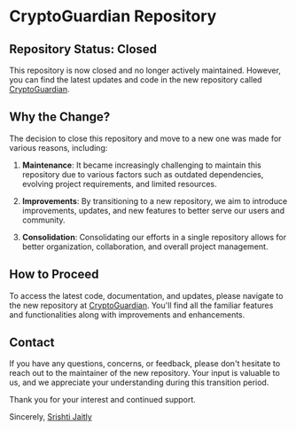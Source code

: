 # CryptoGuardian Repository

## Repository Status: Closed

This repository is now closed and no longer actively maintained. However, you can find the latest updates and code in the new repository called [CryptoGuardian](https://github.com/Srish0218/CryptoGuardian).

## Why the Change?

The decision to close this repository and move to a new one was made for various reasons, including:

1. **Maintenance**: It became increasingly challenging to maintain this repository due to various factors such as outdated dependencies, evolving project requirements, and limited resources.

2. **Improvements**: By transitioning to a new repository, we aim to introduce improvements, updates, and new features to better serve our users and community.

3. **Consolidation**: Consolidating our efforts in a single repository allows for better organization, collaboration, and overall project management.

## How to Proceed

To access the latest code, documentation, and updates, please navigate to the new repository at [CryptoGuardian](https://github.com/Srish0218/CryptoGuardian). You'll find all the familiar features and functionalities along with improvements and enhancements.

## Contact

If you have any questions, concerns, or feedback, please don't hesitate to reach out to the maintainer of the new repository. Your input is valuable to us, and we appreciate your understanding during this transition period.

Thank you for your interest and continued support.

Sincerely,
[Srishti Jaitly](https://github.com/Srish0218)
